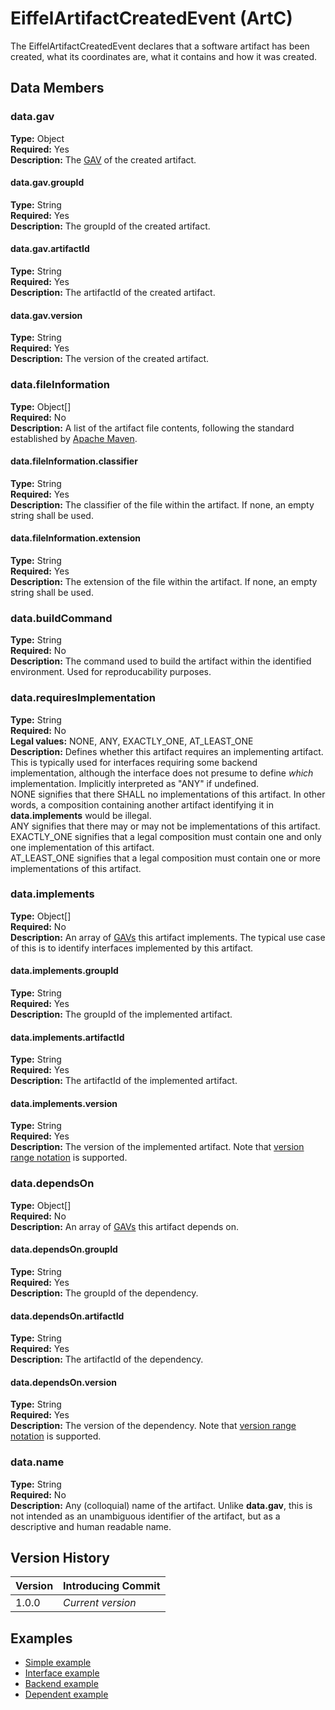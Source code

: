 # EiffelArtifactCreatedEvent (ArtC)
The EiffelArtifactCreatedEvent declares that a software artifact has been created, what its coordinates are, what it contains and how it was created.

## Data Members
### data.gav
__Type:__ Object  
__Required:__ Yes  
__Description:__ The [GAV](https://maven.apache.org/guides/mini/guide-naming-conventions.html) of the created artifact.

#### data.gav.groupId
__Type:__ String  
__Required:__ Yes  
__Description:__ The groupId of the created artifact.

#### data.gav.artifactId
__Type:__ String  
__Required:__ Yes  
__Description:__ The artifactId of the created artifact.

#### data.gav.version
__Type:__ String  
__Required:__ Yes  
__Description:__ The version of the created artifact.

### data.fileInformation
__Type:__ Object[]  
__Required:__ No  
__Description:__ A list of the artifact file contents, following the standard established by [Apache Maven](https://maven.apache.org/pom.html).

#### data.fileInformation.classifier
__Type:__ String  
__Required:__ Yes  
__Description:__ The classifier of the file within the artifact. If none, an empty string shall be used.

#### data.fileInformation.extension
__Type:__ String  
__Required:__ Yes  
__Description:__ The extension of the file within the artifact. If none, an empty string shall be used.

### data.buildCommand
__Type:__ String  
__Required:__ No  
__Description:__ The command used to build the artifact within the identified environment. Used for reproducability purposes.

### data.requiresImplementation
__Type:__ String  
__Required:__ No  
__Legal values:__ NONE, ANY, EXACTLY_ONE, AT_LEAST_ONE  
__Description:__ Defines whether this artifact requires an implementing artifact. This is typically used for interfaces requiring some backend implementation, although the interface does not presume to define _which_ implementation. Implicitly interpreted as "ANY" if undefined.  
NONE signifies that there SHALL no implementations of this artifact. In other words, a composition containing another artifact identifying it in __data.implements__ would be illegal.  
ANY signifies that there may or may not be implementations of this artifact.  
EXACTLY_ONE signifies that a legal composition must contain one and only one implementation of this artifact.  
AT_LEAST_ONE signifies that a legal composition must contain one or more implementations of this artifact.

### data.implements
__Type:__ Object[]  
__Required:__ No  
__Description:__ An array of [GAVs](https://maven.apache.org/guides/mini/guide-naming-conventions.html) this artifact implements. The typical use case of this is to identify interfaces implemented by this artifact.

#### data.implements.groupId
__Type:__ String  
__Required:__ Yes  
__Description:__ The groupId of the implemented artifact.

#### data.implements.artifactId
__Type:__ String  
__Required:__ Yes  
__Description:__ The artifactId of the implemented artifact.

#### data.implements.version
__Type:__ String  
__Required:__ Yes  
__Description:__ The version of the implemented artifact. Note that [version range notation](https://docs.oracle.com/middleware/1212/core/MAVEN/maven_version.htm#MAVEN402) is supported.

### data.dependsOn
__Type:__ Object[]  
__Required:__ No  
__Description:__ An array of [GAVs](https://maven.apache.org/guides/mini/guide-naming-conventions.html) this artifact depends on.

#### data.dependsOn.groupId
__Type:__ String  
__Required:__ Yes  
__Description:__ The groupId of the dependency.

#### data.dependsOn.artifactId
__Type:__ String  
__Required:__ Yes  
__Description:__ The artifactId of the dependency.

#### data.dependsOn.version
__Type:__ String  
__Required:__ Yes  
__Description:__ The version of the dependency. Note that [version range notation](https://docs.oracle.com/middleware/1212/core/MAVEN/maven_version.htm#MAVEN402) is supported.

### data.name
__Type:__ String  
__Required:__ No  
__Description:__ Any (colloquial) name of the artifact. Unlike __data.gav__, this is not intended as an unambiguous identifier of the artifact, but as a descriptive and human readable name.

## Version History
| Version   | Introducing Commit |
| --------- | ------------------ |
| 1.0.0     | _Current version_  |

## Examples
* [Simple example](../examples/events/EiffelArtifactCreatedEvent/simple.json)
* [Interface example](../examples/events/EiffelArtifactCreatedEvent/interface.json)
* [Backend example](../examples/events/EiffelArtifactCreatedEvent/backend.json)
* [Dependent example](../examples/events/EiffelArtifactCreatedEvent/dependent.json)